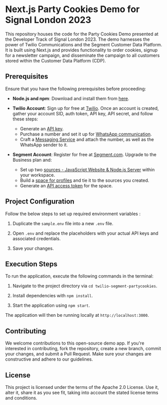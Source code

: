 # Next.js Party Cookies Demo for Signal London 2023

This repository houses the code for the Party Cookies Demo presented at the Developer Track of Signal London 2023. The demo harnesses the power of Twilio Communications and the Segment Customer Data Platform. It is built using Next.js and provides functionality to order cookies, signup for a newsletter campaign, and disseminate the campaign to all customers stored within the Customer Data Platform (CDP).

## Prerequisites

Ensure that you have the following prerequisites before proceeding:

- **Node.js and npm**: Download and install them from [here](https://nodejs.org/en/download/).

- **Twilio Account**: Sign up for free at [Twilio](https://www.twilio.com/). Once an account is created, gather your account SID, auth token, API key, API secret, and follow these steps:
  - Generate an [API key](https://support.twilio.com/hc/en-us/articles/9318455807771-API-Keys-and-How-to-Change-Them).
  - Purchase a number and set it up for [WhatsApp communication](https://www.twilio.com/docs/whatsapp/tutorial/connect-number-business-profile).
  - Craft a [Messaging Service](https://support.twilio.com/hc/en-us/articles/223181308-Getting-started-with-Messaging-Services) and attach the number, as well as the WhatsApp sender to it.

- **Segment Account**: Register for free at [Segment.com](https://segment.com/signup/). Upgrade to the Business plan and:
  - Set up two [sources - JavaScript Website & Node.js Server](https://segment.com/docs/connections/sources/) within your workspace.
  - Build a [space for profiles](https://segment.com/docs/unify/quickstart/) and tie it to the sources you created.
  - Generate an [API access token](https://segment.com/docs/unify/profile-api/) for the space.

## Project Configuration

Follow the below steps to set up required environment variables :

1. Duplicate the `sample.env` file into a new `.env` file.

2. Open `.env` and replace the placeholders with your actual API keys and associated credentials.

3. Save your changes.

## Execution Steps

To run the application, execute the following commands in the terminal:

1. Navigate to the project directory via `cd twilio-segment-partycookies`.

2. Install dependencies with `npm install`.

3. Start the application using `npm start`.

The application will then be running locally at `http://localhost:3000`.

## Contributing

We welcome contributions to this open-source demo app. If you're interested in contributing, fork the repository, create a new branch, commit your changes, and submit a Pull Request. Make sure your changes are constructive and adhere to our guidelines.

## License

This project is licensed under the terms of the Apache 2.0 License. Use it, alter it, share it as you see fit, taking into account the stated license terms and conditions.